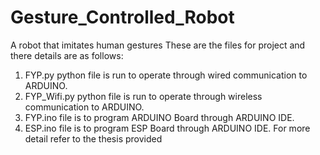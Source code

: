 # Gesture_Controlled_Robot
A robot that imitates human gestures
These are the files for project and there details are as follows:
1. FYP.py python file is run to operate through wired communication to ARDUINO.
2. FYP_Wifi.py python file is run to operate through wireless communication to ARDUINO.
3. FYP.ino file is to program ARDUINO Board through ARDUINO IDE.
4. ESP.ino file is to program ESP Board through ARDUINO IDE.
For more detail refer to the thesis provided

